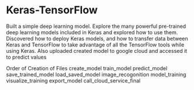 # Keras-TensorFlow

Built a simple deep learning model. Explore the many powerful pre-trained deep learning models included in Keras and explored how to use them. Discovered how to deploy Keras models, and how to transfer data between Keras and TensorFlow to take advantage of all the TensorFlow tools while using Keras. Also uploaded created model to google cloud and accessed it to predict values

Order of Creation of Files
create_model
train_model
predict_model
save_trained_model
load_saved_model
image_recogonition
model_training
visualize_training
export_model
call_cloud_service_final

